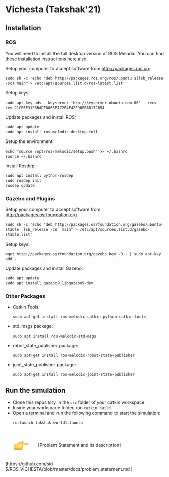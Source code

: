 # Vichesta (Takshak'21)

## Installation

### ROS

You will need to install the full desktop version of ROS Melodic. You can find these installation instructions [here](http://wiki.ros.org/melodic/Installation/Ubuntu) also.

Setup your computer to accept software from http://packages.ros.org

```
sudo sh -c 'echo "deb http://packages.ros.org/ros/ubuntu $(lsb_release -sc) main" > /etc/apt/sources.list.d/ros-latest.list'
```

Setup keys:

```
sudo apt-key adv --keyserver 'hkp://keyserver.ubuntu.com:80' --recv-key C1CF6E31E6BADE8868B172B4F42ED6FBAB17C654
```

Update packages and install ROS:

```
sudo apt update
sudo apt install ros-melodic-desktop-full
```

Setup the environment:

```
echo "source /opt/ros/melodic/setup.bash" >> ~/.bashrc
source ~/.bashrc
```

Install Rosdep:

```
sudo apt install python-rosdep
sudo rosdep init
rosdep update
```

### Gazebo and Plugins

Setup your computer to accept software from http://packages.osrfoundation.org

```
sudo sh -c 'echo "deb http://packages.osrfoundation.org/gazebo/ubuntu-stable `lsb_release -cs` main" > /etc/apt/sources.list.d/gazebo-stable.list'
```

Setup keys:

```
wget http://packages.osrfoundation.org/gazebo.key -O - | sudo apt-key add -
```

Update packages and install Gazebo:

```
sudo apt update
sudo apt install gazebo9 libgazebo9-dev
```

### Other Packages

- Catkin Tools:
  ```
  sudo apt-get install ros-melodic-catkin python-catkin-tools
  ```
- std_msgs package:
  ```
  sudo apt install ros-melodic-std-msgs
  ```
- robot_state_publisher package:
  ```
  sudo apt-get install ros-melodic-robot-state-publisher
  ```
- joint_state_publisher package:
  ```
  sudo apt-get install ros-melodic-joint-state-publisher
  ```

## Run the simulation

- Clone this repository in the `src` folder of your catkin workspace.
- Inside your workspace folder, run `catkin build`.
- Open a terminal and run the following command to start the simulation:
  ```
  roslaunch takshak world1.launch
  ```
<img src="images/pointer.gif" style="vertical-align:middle; padding:25px 25px 25px 25px" width="50">
[Problem Statement and its description](https://github.com/sid-5/ROS_VICHESTA/blob/master/docs/problem_statement.md )
